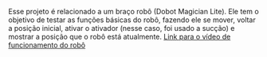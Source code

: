 Esse projeto é relacionado a um braço robô (Dobot Magician Lite). Ele tem o objetivo de testar as funções básicas do robô, fazendo ele se mover, voltar a posição inicial, ativar o ativador (nesse caso, foi usado a sucção) e mostrar a posição que o robô está atualmente. [Link para o vídeo de funcionamento do robô](https://youtu.be/sNmX-FU8U6E)